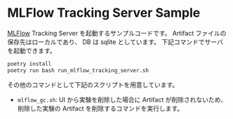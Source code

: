 # MLFlow Tracking Server Sample

[MLFlow][mlflow] Tracking Server を起動するサンプルコードです。
Artifact ファイルの保存先はローカルであり、 DB は sqlite としています。
下記コマンドでサーバを起動できます。

```sh
poetry install
poetry run bash run_mlflow_tracking_server.sh
```

その他のコマンドとして下記のスクリプトを用意しています。

- `mlflow_gc.sh`:
  UI から実験を削除した場合に Artifact が削除されないため、
  削除した実験の Artifact を削除するコマンドを実行します。

[mlflow]: https://mlflow.org/
